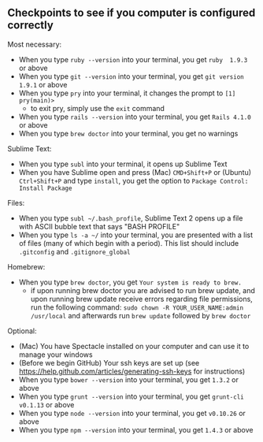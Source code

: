 ## Checkpoints to see if you computer is configured correctly

Most necessary:

* When you type `ruby --version` into your terminal, you get `ruby  1.9.3` or above
* When you type `git --version` into your terminal, you get `git version 1.9.1` or above
* When you type `pry` into your terminal, it changes the prompt to `[1] pry(main)>`
	* to exit pry, simply use the `exit` command
* When you type `rails --version` into your terminal, you get `Rails 4.1.0` or above
* When you type `brew doctor` into your terminal, you get no warnings

Sublime Text:

* When you type `subl` into your terminal, it opens up Sublime Text
* When you have Sublime open and press (Mac) `CMD+Shift+P` or (Ubuntu) `Ctrl+Shift+P` and type `install`, you get the option to `Package Control: Install Package`

Files:

* When you type `subl ~/.bash_profile`, Sublime Text 2 opens up a file with ASCII bubble text that says "BASH PROFILE"
* When you type `ls -a ~/` into your terminal, you are presented with a list of files (many of which begin with a period). This list should include `.gitconfig` and `.gitignore_global` 

Homebrew:

* When you type `brew doctor`, you get `Your system is ready to brew.`
	*  if upon running brew doctor you are advised to run brew update, and upon running brew update receive errors regarding file permissions, run the following command: `sudo chown -R YOUR_USER_NAME:admin /usr/local` and afterwards run `brew update` followed by `brew doctor`
 

Optional:

* (Mac) You have Spectacle installed on your computer and can use it to manage your windows
* (Before we begin GitHub) Your ssh keys are set up (see https://help.github.com/articles/generating-ssh-keys for instructions)
* When you type `bower --version` into your terminal, you get `1.3.2` or above
* When you type `grunt --version` into your terminal, you get `grunt-cli v0.1.13` or above
* When you type `node --version` into your terminal, you get `v0.10.26` or above
* When you type `npm --version` into your terminal, you get `1.4.3` or above
